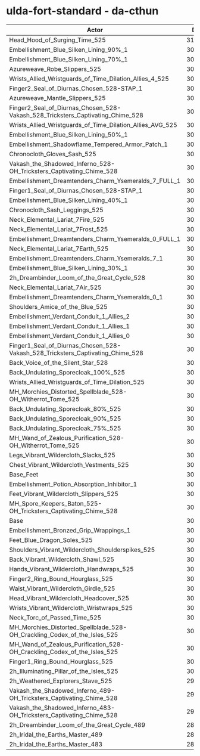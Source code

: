 # ulda-fort-standard - da-cthun
| Actor | DPS | Increase |
|---|:---:|:---:|
|Head_Hood_of_Surging_Time_525|316033|4.61%|
|Embellishment_Blue_Silken_Lining_90%_1|308748|2.19%|
|Embellishment_Blue_Silken_Lining_70%_1|307391|1.75%|
|Azureweave_Robe_Slippers_525|307278|1.71%|
|Wrists_Allied_Wristguards_of_Time_Dilation_Allies_4_525|307274|1.71%|
|Finger2_Seal_of_Diurnas_Chosen_528-STAP_1|306938|1.60%|
|Azureweave_Mantle_Slippers_525|306540|1.46%|
|Finger2_Seal_of_Diurnas_Chosen_528-Vakash_528_Tricksters_Captivating_Chime_528|306240|1.36%|
|Wrists_Allied_Wristguards_of_Time_Dilation_Allies_AVG_525|306158|1.34%|
|Embellishment_Blue_Silken_Lining_50%_1|305895|1.25%|
|Embellishment_Shadowflame_Tempered_Armor_Patch_1|305890|1.25%|
|Chronocloth_Gloves_Sash_525|305514|1.12%|
|Vakash_the_Shadowed_Inferno_528-OH_Tricksters_Captivating_Chime_528|305502|1.12%|
|Embellishment_Dreamtenders_Charm_Ysemeralds_7_FULL_1|305213|1.02%|
|Finger1_Seal_of_Diurnas_Chosen_528-STAP_1|305152|1.00%|
|Embellishment_Blue_Silken_Lining_40%_1|305108|0.99%|
|Chronocloth_Sash_Leggings_525|304836|0.90%|
|Neck_Elemental_Lariat_7Fire_525|304814|0.89%|
|Neck_Elemental_Lariat_7Frost_525|304771|0.88%|
|Embellishment_Dreamtenders_Charm_Ysemeralds_0_FULL_1|304665|0.84%|
|Neck_Elemental_Lariat_7Earth_525|304478|0.78%|
|Embellishment_Dreamtenders_Charm_Ysemeralds_7_1|304386|0.75%|
|Embellishment_Blue_Silken_Lining_30%_1|304228|0.70%|
|2h_Dreambinder_Loom_of_the_Great_Cycle_528|304100|0.66%|
|Neck_Elemental_Lariat_7Air_525|303854|0.57%|
|Embellishment_Dreamtenders_Charm_Ysemeralds_0_1|303746|0.54%|
|Shoulders_Amice_of_the_Blue_525|303699|0.52%|
|Embellishment_Verdant_Conduit_1_Allies_2|303638|0.50%|
|Embellishment_Verdant_Conduit_1_Allies_1|303589|0.49%|
|Embellishment_Verdant_Conduit_1_Allies_0|303557|0.48%|
|Finger1_Seal_of_Diurnas_Chosen_528-Vakash_528_Tricksters_Captivating_Chime_528|303424|0.43%|
|Back_Voice_of_the_Silent_Star_528|303348|0.41%|
|Back_Undulating_Sporecloak_100%_525|303082|0.32%|
|Wrists_Allied_Wristguards_of_Time_Dilation_525|302916|0.26%|
|MH_Morchies_Distorted_Spellblade_528-OH_Witherrot_Tome_525|302915|0.26%|
|Back_Undulating_Sporecloak_80%_525|302837|0.24%|
|Back_Undulating_Sporecloak_90%_525|302801|0.23%|
|Back_Undulating_Sporecloak_75%_525|302765|0.21%|
|MH_Wand_of_Zealous_Purification_528-OH_Witherrot_Tome_525|302741|0.21%|
|Legs_Vibrant_Wildercloth_Slacks_525|302539|0.14%|
|Chest_Vibrant_Wildercloth_Vestments_525|302460|0.11%|
|Base_Feet|302320|0.07%|
|Embellishment_Potion_Absorption_Inhibitor_1|302217|0.03%|
|Feet_Vibrant_Wildercloth_Slippers_525|302212|0.03%|
|MH_Spore_Keepers_Baton_525-OH_Tricksters_Captivating_Chime_528|302211|0.03%|
|Base|302119|0.00%|
|Embellishment_Bronzed_Grip_Wrappings_1|302108|0.00%|
|Feet_Blue_Dragon_Soles_525|302082|-0.01%|
|Shoulders_Vibrant_Wildercloth_Shoulderspikes_525|302012|-0.04%|
|Back_Vibrant_Wildercloth_Shawl_525|302000|-0.04%|
|Hands_Vibrant_Wildercloth_Handwraps_525|301962|-0.05%|
|Finger2_Ring_Bound_Hourglass_525|301923|-0.06%|
|Waist_Vibrant_Wildercloth_Girdle_525|301905|-0.07%|
|Head_Vibrant_Wildercloth_Headcover_525|301889|-0.08%|
|Wrists_Vibrant_Wildercloth_Wristwraps_525|301577|-0.18%|
|Neck_Torc_of_Passed_Time_525|301380|-0.24%|
|MH_Morchies_Distorted_Spellblade_528-OH_Crackling_Codex_of_the_Isles_525|301282|-0.28%|
|MH_Wand_of_Zealous_Purification_528-OH_Crackling_Codex_of_the_Isles_525|301085|-0.34%|
|Finger1_Ring_Bound_Hourglass_525|300868|-0.41%|
|2h_Illuminating_Pillar_of_the_Isles_525|300056|-0.68%|
|2h_Weathered_Explorers_Stave_525|298624|-1.16%|
|Vakash_the_Shadowed_Inferno_489-OH_Tricksters_Captivating_Chime_528|292249|-3.27%|
|Vakash_the_Shadowed_Inferno_483-OH_Tricksters_Captivating_Chime_528|290644|-3.80%|
|2h_Dreambinder_Loom_of_the_Great_Cycle_489|283959|-6.01%|
|2h_Iridal_the_Earths_Master_489|282970|-6.34%|
|2h_Iridal_the_Earths_Master_483|280580|-7.13%|
